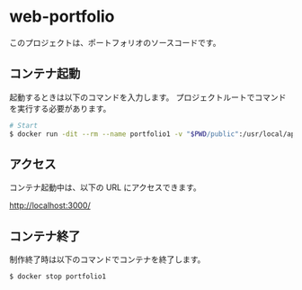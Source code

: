 # web-portfolio

このプロジェクトは、ポートフォリオのソースコードです。

## コンテナ起動

起動するときは以下のコマンドを入力します。
プロジェクトルートでコマンドを実行する必要があります。

```sh
# Start
$ docker run -dit --rm --name portfolio1 -v "$PWD/public":/usr/local/apache2/htdocs/ -p 3000:80 httpd:2.4-alpine
```

## アクセス

コンテナ起動中は、以下の URL にアクセスできます。

<http://localhost:3000/>

## コンテナ終了

制作終了時は以下のコマンドでコンテナを終了します。

```sh
$ docker stop portfolio1
```